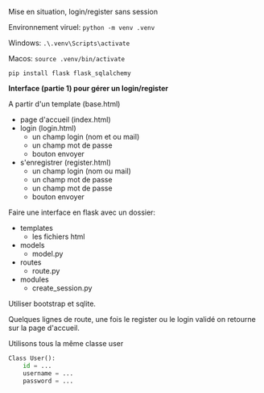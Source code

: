 Mise en situation, login/register sans session

Environnement viruel: `python -m venv .venv`

Windows: `.\.venv\Scripts\activate`

Macos: `source .venv/bin/activate`

`pip install flask flask_sqlalchemy`

**Interface (partie 1) pour gérer un login/register**

A partir d'un template (base.html)
* page d'accueil (index.html)
* login (login.html)
    * un champ login (nom et ou mail)
    * un champ mot de passe
    * bouton envoyer
* s'enregistrer (register.html)
    * un champ login (nom ou mail)
    * un champ mot de passe
    * un champ mot de passe
    * bouton envoyer

Faire une interface en flask avec un dossier:
* templates
    * les fichiers html
* models
    * model.py 
* routes
    * route.py
* modules
    * create_session.py

Utiliser bootstrap et sqlite. 

Quelques lignes de route, une fois le register ou le login validé on retourne sur la page d'accueil.

Utilisons tous la même classe user
```python 
Class User():
    id = ...
    username = ...
    password = ... 
```
